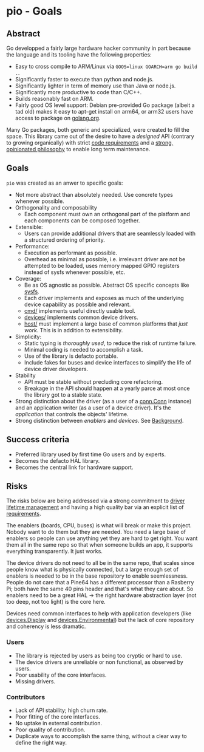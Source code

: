 # pio - Goals


## Abstract

Go developped a fairly large hardware hacker community in part because the
language and its tooling have the following properties:

* Easy to cross compile to ARM/Linux via `GOOS=linux GOARCH=arm go build .`.
* Significantly faster to execute than python and node.js.
* Significantly lighter in term of memory use than Java or node.js.
* Significantly more productive to code than C/C++.
* Builds reasonably fast on ARM.
* Fairly good OS level support: Debian pre-provided Go package (albeit a tad
  old) makes it easy to apt-get install on arm64, or arm32 users have access to
  package on [golang.org](https://golang.org).

Many Go packages, both generic and specialized, were created to fill the space.
This library came out of the desire to have a _designed_ API (contrary to
growing organically) with strict [code requirements](README.md#requirements) and
a [strong, opinionated philosophy](../../#philosophy) to enable long term
maintenance.


## Goals

`pio` was created as an anwer to specific goals:

* Not more abstract than absolutely needed. Use concrete types whenever
  possible.
* Orthogonality and composability
  * Each component must own an orthogonal part of the platform and each
    components can be composed together.
* Extensible:
  * Users can provide additional drivers that are seamlessly loaded
    with a structured ordering of priority.
* Performance:
  * Execution as performant as possible.
  * Overhead as minimal as possible, i.e. irrelevant driver are not be
    attempted to be loaded, uses memory mapped GPIO registers instead of sysfs
    whenever possible, etc.
* Coverage:
  * Be as OS agnostic as possible. Abstract OS specific concepts like
    [sysfs](https://godoc.org/github.com/google/pio/host/sysfs).
  * Each driver implements and exposes as much of the underlying device
    capability as possible and relevant.
  * [cmd/](../../cmd/) implements useful directly usable tool.
  * [devices/](../../devices/) implements common device drivers.
  * [host/](../../host/) must implement a large base of common platforms that
    _just work_. This is in addition to extensibility.
* Simplicity:
  * Static typing is _thoroughly used_, to reduce the risk of runtime failure.
  * Minimal coding is needed to accomplish a task.
  * Use of the library is defacto portable.
  * Include fakes for buses and device interfaces to simplify the life of
    device driver developers.
* Stability
  * API must be stable without precluding core refactoring.
  * Breakage in the API should happen at a yearly parce at most once the library
    got to a stable state.
* Strong distinction about the driver (as a user of a
  [conn.Conn](https://godoc.org/github.com/google/pio/conn#Conn)
  instance) and an application writer (as a user of a device driver). It's the
  _application_ that controls the objects' lifetime.
* Strong distinction between _enablers_ and _devices_. See
  [Background](README.md#background).


## Success criteria

* Preferred library used by first time Go users and by experts.
* Becomes the defacto HAL library.
* Becomes the central link for hardware support.


## Risks

The risks below are being addressed via a strong commitment to [driver lifetime
management](README.md#driver-lifetime-management) and having a high quality bar
via an explicit list of [requirements](README.md#requirements).

The enablers (boards, CPU, buses) is what will break or make this project.
Nobody want to do them but they are needed. You need a large base of enablers so
people can use anything yet they are hard to get right. You want them all in the
same repo so that when someone builds an app, it supports everything
transparently. It just works.

The device drivers do not need to all be in the same repo, that scales since
people know what is physically connected, but a large enough set of enablers is
needed to be in the base repository to enable seemlessness. People do not care
that a Pine64 has a different processor than a Rasberry Pi; both have the same
40 pins header and that's what they care about. So enablers need to be a great
HAL -> the right hardware abstraction layer (not too deep, not too light) is the
core here.

Devices need common interfaces to help with application developers (like
[devices.Display](https://godoc.org/github.com/google/pio/devices#Display)
and
[devices.Environmental](https://godoc.org/github.com/google/pio/devices#Environmental))
but the lack of core repository and coherency is less dramatic.


### Users

* The library is rejected by users as being too cryptic or hard to use.
* The device drivers are unreliable or non functional, as observed by users.
* Poor usability of the core interfaces.
* Missing drivers.


### Contributors

* Lack of API stability; high churn rate.
* Poor fitting of the core interfaces.
* No uptake in external contribution.
* Poor quality of contribution.
* Duplicate ways to accomplish the same thing, without a clear way to define the
  right way.
